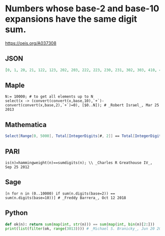 # Numbers whose base\-2 and base\-10 expansions have the same digit sum\.
https://oeis.org/A037308
## JSON
```JSON
[0, 1, 20, 21, 122, 123, 202, 203, 222, 223, 230, 231, 302, 303, 410, 411, 502, 503, 1130, 1131, 1150, 1151, 1202, 1203, 1212, 1213, 1230, 1231, 1300, 1301, 1402, 1403, 1502, 1503, 1510, 1511, 2006, 2007, 2032, 2033, 2102, 2103, 2200, 2201, 3006, 3007, 3012]
```
## Maple
```Maple
N:= 10000; # to get all elements up to N
select(x -> (convert(convert(x,base,10),`+`)-convert(convert(x,base,2),`+`)=0), [$0..N]); # _Robert Israel_, Mar 25 2013
```
## Mathematica
```Mathematica
Select[Range[0, 5000], Total[IntegerDigits[#, 2]] == Total[IntegerDigits[#, 10]] &] (* _Jean-François Alcover_, Mar 07 2016 *)
```
## PARI
```PARI
is(n)=hammingweight(n)==sumdigits(n); \\ _Charles R Greathouse IV_, Sep 25 2012
```
## Sage
```Sage
[n for n in (0..10000) if sum(n.digits(base=2)) == sum(n.digits(base=10))] # _Freddy Barrera_, Oct 12 2018
```
## Python
```Python
def ok(n): return sum(map(int, str(n))) == sum(map(int, bin(n)[2:]))
print(list(filter(ok, range(3013)))) # _Michael S. Branicky_, Jun 20 2021
```
